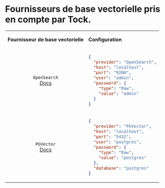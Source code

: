 
# Fournisseurs de base vectorielle pris en compte par Tock.


<table>
<tr>
<td>

**Fournisseur de base vectorielle**
</td>
<td> 

**Configuration**
</td>
</tr>
<tr>
<td style="text-align: center;">

`OpenSearch` <br />
[Docs](https://opensearch.org/docs/latest/about/)
</td>
<td style="vertical-align: top;">

```json
{
  "provider": "OpenSearch",
  "host": "localhost",
  "port": "9200",
  "user": "admin",
  "password": {
    "type": "Raw",
    "value": "admin"
  }
}
```
</td>
</tr>
<tr>
<td style="text-align: center;">

`PGVector` <br />
[Docs](https://github.com/pgvector/pgvector)
</td>
<td style="vertical-align: top;">

```json
{
  "provider": "PGVector",
  "host": "localhost",
  "port": "5432",
  "user": "postgres",
  "password": {
    "type": "Raw",
    "value": "postgres"
  },
  "database": "postgres"
}
```
</td>
</tr>
</table>